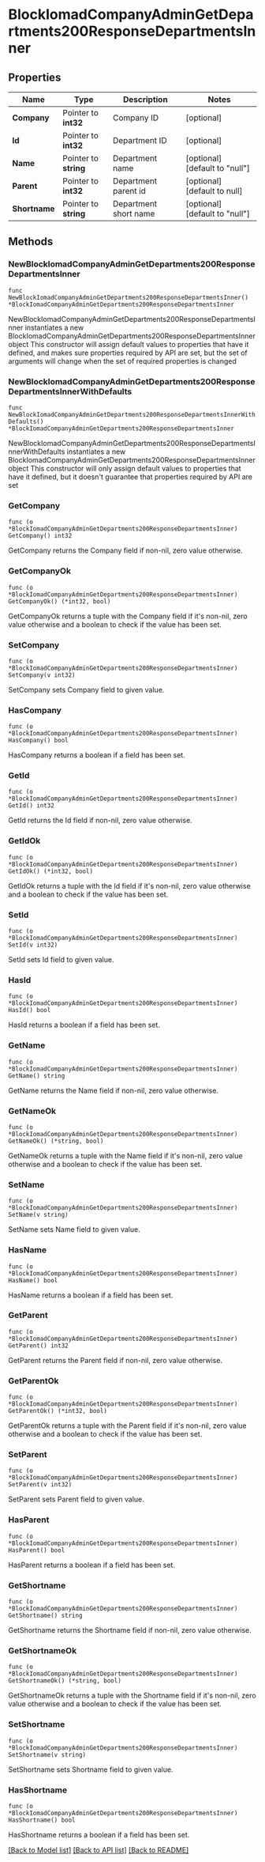 # BlockIomadCompanyAdminGetDepartments200ResponseDepartmentsInner

## Properties

Name | Type | Description | Notes
------------ | ------------- | ------------- | -------------
**Company** | Pointer to **int32** | Company ID | [optional] 
**Id** | Pointer to **int32** | Department ID | [optional] 
**Name** | Pointer to **string** | Department name | [optional] [default to "null"]
**Parent** | Pointer to **int32** | Department parent id | [optional] [default to null]
**Shortname** | Pointer to **string** | Department short name | [optional] [default to "null"]

## Methods

### NewBlockIomadCompanyAdminGetDepartments200ResponseDepartmentsInner

`func NewBlockIomadCompanyAdminGetDepartments200ResponseDepartmentsInner() *BlockIomadCompanyAdminGetDepartments200ResponseDepartmentsInner`

NewBlockIomadCompanyAdminGetDepartments200ResponseDepartmentsInner instantiates a new BlockIomadCompanyAdminGetDepartments200ResponseDepartmentsInner object
This constructor will assign default values to properties that have it defined,
and makes sure properties required by API are set, but the set of arguments
will change when the set of required properties is changed

### NewBlockIomadCompanyAdminGetDepartments200ResponseDepartmentsInnerWithDefaults

`func NewBlockIomadCompanyAdminGetDepartments200ResponseDepartmentsInnerWithDefaults() *BlockIomadCompanyAdminGetDepartments200ResponseDepartmentsInner`

NewBlockIomadCompanyAdminGetDepartments200ResponseDepartmentsInnerWithDefaults instantiates a new BlockIomadCompanyAdminGetDepartments200ResponseDepartmentsInner object
This constructor will only assign default values to properties that have it defined,
but it doesn't guarantee that properties required by API are set

### GetCompany

`func (o *BlockIomadCompanyAdminGetDepartments200ResponseDepartmentsInner) GetCompany() int32`

GetCompany returns the Company field if non-nil, zero value otherwise.

### GetCompanyOk

`func (o *BlockIomadCompanyAdminGetDepartments200ResponseDepartmentsInner) GetCompanyOk() (*int32, bool)`

GetCompanyOk returns a tuple with the Company field if it's non-nil, zero value otherwise
and a boolean to check if the value has been set.

### SetCompany

`func (o *BlockIomadCompanyAdminGetDepartments200ResponseDepartmentsInner) SetCompany(v int32)`

SetCompany sets Company field to given value.

### HasCompany

`func (o *BlockIomadCompanyAdminGetDepartments200ResponseDepartmentsInner) HasCompany() bool`

HasCompany returns a boolean if a field has been set.

### GetId

`func (o *BlockIomadCompanyAdminGetDepartments200ResponseDepartmentsInner) GetId() int32`

GetId returns the Id field if non-nil, zero value otherwise.

### GetIdOk

`func (o *BlockIomadCompanyAdminGetDepartments200ResponseDepartmentsInner) GetIdOk() (*int32, bool)`

GetIdOk returns a tuple with the Id field if it's non-nil, zero value otherwise
and a boolean to check if the value has been set.

### SetId

`func (o *BlockIomadCompanyAdminGetDepartments200ResponseDepartmentsInner) SetId(v int32)`

SetId sets Id field to given value.

### HasId

`func (o *BlockIomadCompanyAdminGetDepartments200ResponseDepartmentsInner) HasId() bool`

HasId returns a boolean if a field has been set.

### GetName

`func (o *BlockIomadCompanyAdminGetDepartments200ResponseDepartmentsInner) GetName() string`

GetName returns the Name field if non-nil, zero value otherwise.

### GetNameOk

`func (o *BlockIomadCompanyAdminGetDepartments200ResponseDepartmentsInner) GetNameOk() (*string, bool)`

GetNameOk returns a tuple with the Name field if it's non-nil, zero value otherwise
and a boolean to check if the value has been set.

### SetName

`func (o *BlockIomadCompanyAdminGetDepartments200ResponseDepartmentsInner) SetName(v string)`

SetName sets Name field to given value.

### HasName

`func (o *BlockIomadCompanyAdminGetDepartments200ResponseDepartmentsInner) HasName() bool`

HasName returns a boolean if a field has been set.

### GetParent

`func (o *BlockIomadCompanyAdminGetDepartments200ResponseDepartmentsInner) GetParent() int32`

GetParent returns the Parent field if non-nil, zero value otherwise.

### GetParentOk

`func (o *BlockIomadCompanyAdminGetDepartments200ResponseDepartmentsInner) GetParentOk() (*int32, bool)`

GetParentOk returns a tuple with the Parent field if it's non-nil, zero value otherwise
and a boolean to check if the value has been set.

### SetParent

`func (o *BlockIomadCompanyAdminGetDepartments200ResponseDepartmentsInner) SetParent(v int32)`

SetParent sets Parent field to given value.

### HasParent

`func (o *BlockIomadCompanyAdminGetDepartments200ResponseDepartmentsInner) HasParent() bool`

HasParent returns a boolean if a field has been set.

### GetShortname

`func (o *BlockIomadCompanyAdminGetDepartments200ResponseDepartmentsInner) GetShortname() string`

GetShortname returns the Shortname field if non-nil, zero value otherwise.

### GetShortnameOk

`func (o *BlockIomadCompanyAdminGetDepartments200ResponseDepartmentsInner) GetShortnameOk() (*string, bool)`

GetShortnameOk returns a tuple with the Shortname field if it's non-nil, zero value otherwise
and a boolean to check if the value has been set.

### SetShortname

`func (o *BlockIomadCompanyAdminGetDepartments200ResponseDepartmentsInner) SetShortname(v string)`

SetShortname sets Shortname field to given value.

### HasShortname

`func (o *BlockIomadCompanyAdminGetDepartments200ResponseDepartmentsInner) HasShortname() bool`

HasShortname returns a boolean if a field has been set.


[[Back to Model list]](../README.md#documentation-for-models) [[Back to API list]](../README.md#documentation-for-api-endpoints) [[Back to README]](../README.md)


